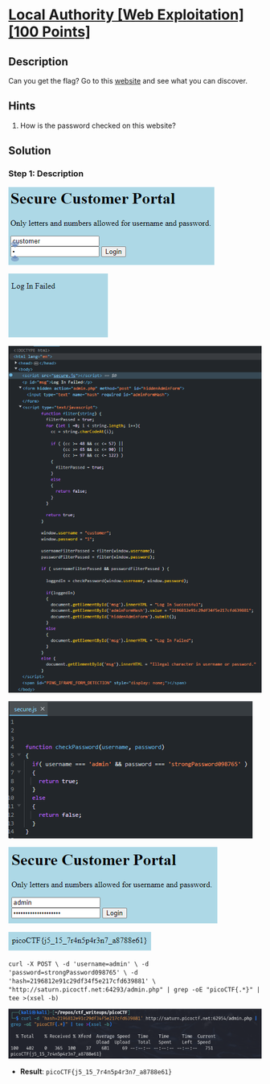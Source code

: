# [Local Authority [Web Exploitation] [100 Points]](https://play.picoctf.org/practice/challenge/278?category=1&originalEvent=70&page=1) #

## Description ##
Can you get the flag?
Go to this [website](http://saturn.picoctf.net:64293/) and see what you can discover.

## Hints ##
1. How is the password checked on this website?

## Solution ##

### Step 1: Description ###
![](images/webpage.png)

![](images/webpage_failed.png)

![](images/webpage_inspectFailed.png)

![](images/webpage_inspectSecure.js.png)

![](images/webpage_login.png)

![](images/webpage_loggedIn.png)

`curl -X POST \
  -d 'username=admin' \
  -d 'password=strongPassword098765' \
  -d 'hash=2196812e91c29df34f5e217cfd639881' \
  "http://saturn.picoctf.net:64293/admin.php" | grep -oE "picoCTF{.*}" | tee >(xsel -b)`

![](images/webpage_retrieveFlag.png)

* **Result**: `picoCTF{j5_15_7r4n5p4r3n7_a8788e61}`
